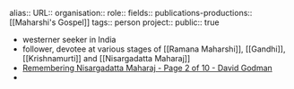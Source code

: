 alias::
URL::
organisation::
role::
fields::
publications-productions:: [[Maharshi's Gospel]] 
tags:: person
project::
public:: true

- westerner seeker in India
- follower, devotee at various stages of [[Ramana Maharshi]], [[Gandhi]], [[Krishnamurti]] and [[Nisargadatta Maharaj]]
- [Remembering Nisargadatta Maharaj - Page 2 of 10 - David Godman](https://www.davidgodman.org/remembering-nisargadatta-maharaj/2/)
-